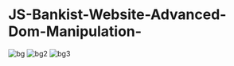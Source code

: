 # JS-Bankist-Website-Advanced-Dom-Manipulation-
![bg](https://github.com/haolam05/JS-Bankist-Website-Advanced-Dom-Manipulation-/assets/71291057/46b83bea-479b-4c4c-a62a-e54f0437fc30)
![bg2](https://github.com/haolam05/JS-Bankist-Website-Advanced-Dom-Manipulation-/assets/71291057/43e89453-6b36-43bb-8208-df6623742ff7)
![bg3](https://github.com/haolam05/JS-Bankist-Website-Advanced-Dom-Manipulation-/assets/71291057/806cab3f-2465-4e99-a088-99b6536582c5)

